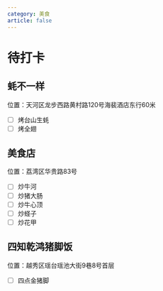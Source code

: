 ```yaml
---
category: 美食
article: false
---
```


# 待打卡

## 蚝不一样 <Badge text="老广味" type="tip" />

<span class="icon iconfont icon-locate"></span> 位置：天河区龙步西路黄村路120号海裴酒店东行60米

- [ ] 烤台山生蚝
- [ ] 烤全翅

## 美食店 <Badge text="老广味" type="tip" />

<span class="icon iconfont icon-locate"></span> 位置：荔湾区华贵路83号

- [ ] 炒牛河
- [ ] 炒猪大肠
- [ ] 炒牛心顶
- [ ] 炒蛏子
- [ ] 炒花甲

## 四知乾鸿猪脚饭 <Badge text="老广味" type="tip" />

<span class="icon iconfont icon-locate"></span> 位置：越秀区瑶台瑶池大街9巷8号首层

- [ ] 四点金猪脚